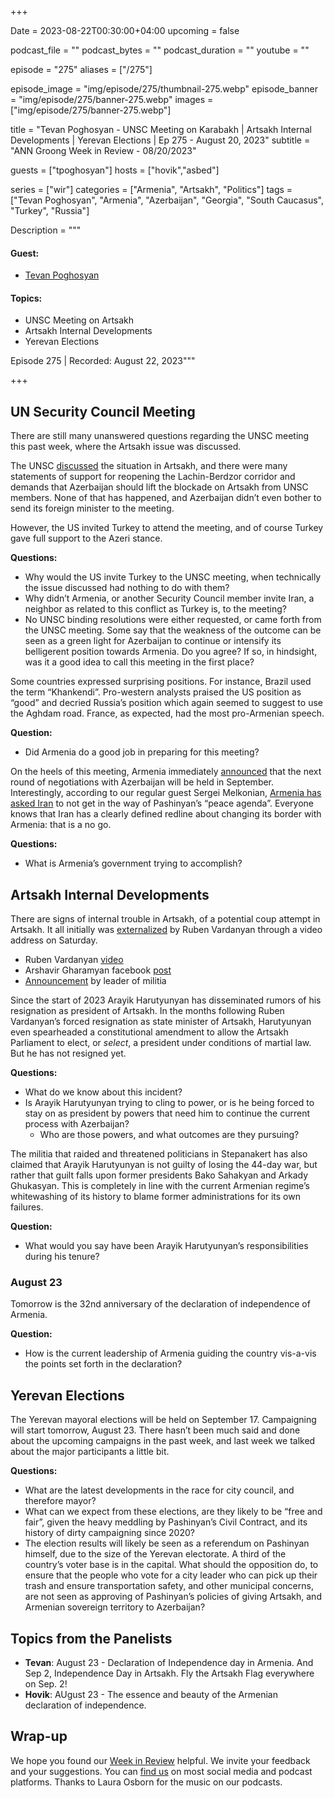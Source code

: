 +++

Date = 2023-08-22T00:30:00+04:00
upcoming = false

podcast_file = ""
podcast_bytes = ""
podcast_duration = ""
youtube = ""

episode = "275"
aliases = ["/275"]

episode_image = "img/episode/275/thumbnail-275.webp"
episode_banner = "img/episode/275/banner-275.webp"
images = ["img/episode/275/banner-275.webp"]

title = "Tevan Poghosyan - UNSC Meeting on Karabakh | Artsakh Internal Developments | Yerevan Elections | Ep 275 - August 20, 2023"
subtitle = "ANN Groong Week in Review - 08/20/2023"

guests = ["tpoghosyan"]
hosts = ["hovik","asbed"]

series = ["wir"]
categories = ["Armenia", "Artsakh", "Politics"]
tags = ["Tevan Poghosyan", "Armenia", "Azerbaijan", "Georgia", "South Caucasus", "Turkey", "Russia"]

Description = """

#### Guest:
* [Tevan Poghosyan](/guest/tpoghosyan)


#### Topics:
* UNSC Meeting on Artsakh
* Artsakh Internal Developments
* Yerevan Elections

Episode 275 | Recorded: August 22, 2023"""

+++

## UN Security Council Meeting

There are still many unanswered questions regarding the UNSC meeting this past week, where the Artsakh issue was discussed.

The UNSC [discussed](https://www.azatutyun.am/a/32548591.html) the situation in Artsakh, and there were many statements of support for reopening the Lachin-Berdzor corridor and demands that Azerbaijan should lift the blockade on Artsakh from UNSC members. None of that has happened, and Azerbaijan didn’t even bother to send its foreign minister to the meeting.

However, the US invited Turkey to attend the meeting, and of course Turkey gave full support to the Azeri stance.

**Questions:**
* Why would the US invite Turkey to the UNSC meeting, when technically the issue discussed had nothing to do with them?
* Why didn’t Armenia, or another Security Council member invite Iran, a neighbor as related to this conflict as Turkey is, to the meeting?
* No UNSC binding resolutions were either requested, or came forth from the UNSC meeting. Some say that the weakness of the outcome can be seen as a green light for Azerbaijan to continue or intensify its belligerent position towards Armenia. Do you agree? If so, in hindsight, was it a good idea to call this meeting in the first place?

Some countries expressed surprising positions. For instance, Brazil used the term “Khankendi”. Pro-western analysts praised the US position as “good” and decried Russia’s position which again seemed to suggest to use the Aghdam road. France, as expected, had the most pro-Armenian speech.

**Question:**
* Did Armenia do a good job in preparing for this meeting?

On the heels of this meeting, Armenia immediately [announced](https://www.azatutyun.am/a/32549025.html) that the next round of negotiations with Azerbaijan will be held in September. Interestingly, according to our regular guest Sergei Melkonian, [Armenia has asked Iran](https://168.am/2023/08/21/1916350.html) to not get in the way of Pashinyan’s “peace agenda”. Everyone knows that Iran has a clearly defined redline about changing its border with Armenia: that is a no go.

**Questions:**
* What is Armenia’s government trying to accomplish?


## Artsakh Internal Developments

There are signs of internal trouble in Artsakh, of a potential coup attempt in Artsakh. It all initially was [externalized](https://www.azatutyun.am/a/32557687.html) by Ruben Vardanyan through a video address on Saturday.



* Ruben Vardanyan [video](https://youtu.be/8_eds3kwmnc)
* Arshavir Gharamyan facebook [post](https://www.facebook.com/ArshavirGharamyanSureni/posts/pfbid02BvqshzYTXitSk8xpLnRVqFcTt5N9F4dvGjME9suohKx6mszsjxVokV1FA83nZ84tl)
* [Announcement](https://www.youtube.com/watch?v=BhcxPn-HjXQ) by leader of militia

Since the start of 2023 Arayik Harutyunyan has disseminated rumors of his resignation as president of Artsakh. In the months following Ruben Vardanyan’s forced resignation as state minister of Artsakh, Harutyunyan even spearheaded a constitutional amendment to allow the Artsakh Parliament to elect, or _select_, a president under conditions of martial law. But he has not resigned yet.

**Questions:**
* What do we know about this incident?
* Is Arayik Harutyunyan trying to cling to power, or is he being forced to stay on as president by powers that need him to continue the current process with Azerbaijan?
    * Who are those powers, and what outcomes are they pursuing?

The militia that raided and threatened politicians in Stepanakert has also claimed that Arayik Harutyunyan is not guilty of losing the 44-day war, but rather that guilt falls upon former presidents Bako Sahakyan and Arkady Ghukasyan. This is completely in line with the current Armenian regime’s whitewashing of its history to blame former administrations for its own failures.

**Question:**
* What would you say have been Arayik Harutyunyan’s responsibilities during his tenure?


### August 23

Tomorrow is the 32nd anniversary of the declaration of independence of Armenia. 

**Question:**
* How is the current leadership of Armenia guiding the country vis-a-vis the points set forth in the declaration?


## Yerevan Elections

The Yerevan mayoral elections will be held on September 17. Campaigning will start tomorrow, August 23. There hasn’t been much said and done about the upcoming campaigns in the past week, and last week we talked about the major participants a little bit.

**Questions:**
* What are the latest developments in the race for city council, and therefore mayor?
* What can we expect from these elections, are they likely to be “free and fair”, given the heavy meddling by Pashinyan’s Civil Contract, and its history of dirty campaigning since 2020?
* The election results will likely be seen as a referendum on Pashinyan himself, due to the size of the Yerevan electorate. A third of the country’s voter base is in the capital. What should the opposition do, to ensure that the people who vote for a city leader who can pick up their trash and ensure transportation safety, and other municipal concerns, are not seen as approving of Pashinyan’s policies of giving Artsakh, and Armenian sovereign territory to Azerbaijan?

## Topics from the Panelists
* **Tevan**: August 23 - Declaration of Independence day in Armenia. And Sep 2, Independence Day in Artsakh. Fly the Artsakh Flag everywhere on Sep. 2!
* **Hovik**: AUgust 23 - The essence and beauty of the Armenian declaration of independence.


## Wrap-up

We hope you found our [Week in Review](https://podcasts.groong.org/) helpful. We invite your feedback and your suggestions. You can [find us](https://linktr.ee/groong) on most social media and podcast platforms. Thanks to Laura Osborn for the music on our podcasts.

